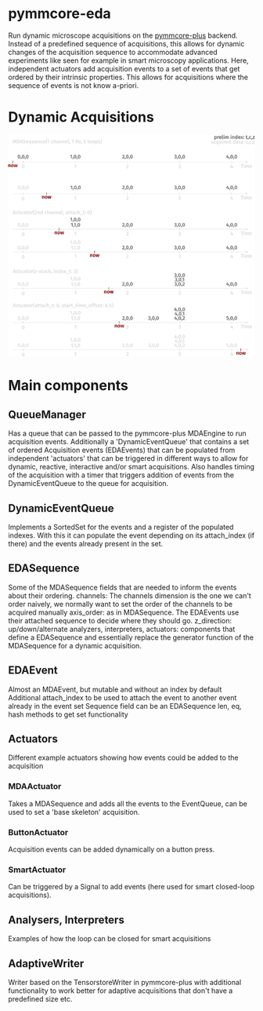 # pymmcore-eda
Run dynamic microscope acquisitions on the [pymmcore-plus](https://pymmcore-plus.github.io/pymmcore-plus/) backend. Instead of a predefined sequence of acquisitions, this allows for dynamic changes of the acquisition sequence to accommodate advanced experiments like seen for example in smart microscopy applications. Here, independent actuators add acquisition events to a set of events that get ordered by their intrinsic properties. This allows for acquisitions where the sequence of events is not know a-priori.

# Dynamic Acquisitions
<picture>
  <source media="(prefers-color-scheme: dark)" srcset="./QueueManager-dark.png">
  <source media="(prefers-color-scheme: light)" srcset="./QueueManager-light.png">
  <img alt="Project Screenshot" src="./QueueManager-dark.png">
</picture>


# Main components
## QueueManager
Has a queue that can be passed to the pymmcore-plus MDAEngine to run acquisition events. Additionally a 'DynamicEventQueue' that contains a set of ordered Acquisition events (EDAEvents) that can be populated from independent 'actuators' that can be triggered in different ways to allow for dynamic, reactive, interactive and/or smart acquisitions. Also handles timing of the acquisition with a timer that triggers addition of events from the DynamicEventQueue to the queue for acquisition.

## DynamicEventQueue
Implements a SortedSet for the events and a register of the populated indexes. With this it can populate the event depending on its attach_index (if there) and the events already present in the set.

## EDASequence
Some of the MDASequence fields that are needed to inform the events about their ordering.
channels: The channels dimension is the one we can't order naively, we normally want to set the order of the channels to be acquired manually
axis_order: as in MDASequence. The EDAEvents use their attached sequence to decide where they should go.
z_direction: up/down/alternate 
analyzers, interpreters, actuators: components that define a EDASequence and essentially replace the generator function of the MDASequence for a dynamic acquisition.

## EDAEvent
Almost an MDAEvent, but mutable and without an index by default
Additional attach_index to be used to attach the event to another event already in the event set
Sequence field can be an EDASequence
len, eq, hash methods to get set functionality

## Actuators
Different example actuators showing how events could be added to the acquisition
### MDAActuator
Takes a MDASequence and adds all the events to the EventQueue, can be used to set a 'base skeleton' acquisition.
### ButtonActuator
Acquisition events can be added dynamically on a button press.
### SmartActuator
Can be triggered by a Signal to add events (here used for smart closed-loop acquisitions).

## Analysers, Interpreters
Examples of how the loop can be closed for smart acquisitions

## AdaptiveWriter
Writer based on the TensorstoreWriter in pymmcore-plus with additional functionality to work better for adaptive acquisitions that don't have a predefined size etc.